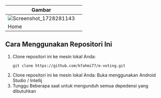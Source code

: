 | Gambar                                 |           |
|----------------------------------------|----------------|
| ![Screenshot_1728281143](https://github.com/user-attachments/assets/f43f9719-8fb6-491a-a0f2-cc8dec746368)
 | Home |

<h2>Cara Menggunakan Repositori Ini</h2>

<ol>
    <li>Clone repositori ini ke mesin lokal Anda:
        <pre><code>git clone https://github.com/kfahmi77/e-voting.git</code></pre>
    </li>
     <li>Clone repositori ini ke mesin lokal Anda:
        Buka menggunakan Android Studio / Intellij
    </li>
     <li>
         Tunggu Beberapa saat untuk mengunduh semua depedensi yang dibutuhkan
    </li>
</ol>
